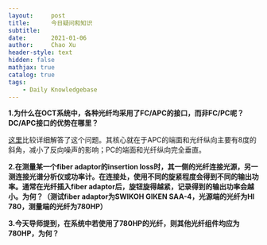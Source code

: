 ```yaml
---
layout:     post
title:      今日疑问和知识
subtitle:   
date:       2021-01-06
author:     Chao Xu
header-style: text
hidden: false
mathjax: true
catalog: true
tags:
    - Daily Knowledgebase
---
```


**1.为什么在OCT系统中，各种光纤均采用了FC/APC的接口，而非FC/PC呢？DC/APC接口的优势在哪里？**

[这里](https://www.vialite.com/resources/guides/apc-vs-pc-connectors/)比较详细解答了这个问题。其核心就在于APC的端面和光纤纵向主要有8度的斜角，减小了反向噪声的影响；PC的端面和光纤纵向完全垂直。

**2.在测量某一个fiber adaptor的insertion loss时，其一侧的光纤连接光源，另一测连接光谱分析仪或功率计。在连接处，使用不同的旋紧程度会得到不同的输出功率。通常在光纤插入fiber adaptor后，旋钮旋得越紧，记录得到的输出功率会越小。为何？（测试fiber adaptor为SWIKOH GIKEN SAA-4，光源端的光纤为HI 780，测量端的光纤为780HP）**

**3.今天导师提到，在系统中若使用了780HP的光纤，则其他光纤组件均应为780HP，为何？**

